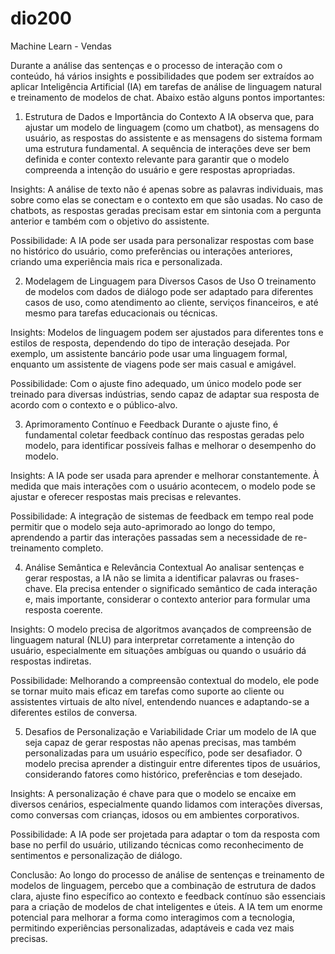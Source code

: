 # dio200
Machine Learn - Vendas


Durante a análise das sentenças e o processo de interação com o conteúdo, há vários insights e possibilidades que podem ser extraídos ao aplicar Inteligência Artificial (IA) em tarefas de análise de linguagem natural e treinamento de modelos de chat. Abaixo estão alguns pontos importantes:

1. Estrutura de Dados e Importância do Contexto
A IA observa que, para ajustar um modelo de linguagem (como um chatbot), as mensagens do usuário, as respostas do assistente e as mensagens do sistema formam uma estrutura fundamental. A sequência de interações deve ser bem definida e conter contexto relevante para garantir que o modelo compreenda a intenção do usuário e gere respostas apropriadas.

Insights: A análise de texto não é apenas sobre as palavras individuais, mas sobre como elas se conectam e o contexto em que são usadas. No caso de chatbots, as respostas geradas precisam estar em sintonia com a pergunta anterior e também com o objetivo do assistente.

Possibilidade: A IA pode ser usada para personalizar respostas com base no histórico do usuário, como preferências ou interações anteriores, criando uma experiência mais rica e personalizada.

2. Modelagem de Linguagem para Diversos Casos de Uso
O treinamento de modelos com dados de diálogo pode ser adaptado para diferentes casos de uso, como atendimento ao cliente, serviços financeiros, e até mesmo para tarefas educacionais ou técnicas.

Insights: Modelos de linguagem podem ser ajustados para diferentes tons e estilos de resposta, dependendo do tipo de interação desejada. Por exemplo, um assistente bancário pode usar uma linguagem formal, enquanto um assistente de viagens pode ser mais casual e amigável.

Possibilidade: Com o ajuste fino adequado, um único modelo pode ser treinado para diversas indústrias, sendo capaz de adaptar sua resposta de acordo com o contexto e o público-alvo.

3. Aprimoramento Contínuo e Feedback
Durante o ajuste fino, é fundamental coletar feedback contínuo das respostas geradas pelo modelo, para identificar possíveis falhas e melhorar o desempenho do modelo.

Insights: A IA pode ser usada para aprender e melhorar constantemente. À medida que mais interações com o usuário acontecem, o modelo pode se ajustar e oferecer respostas mais precisas e relevantes.

Possibilidade: A integração de sistemas de feedback em tempo real pode permitir que o modelo seja auto-aprimorado ao longo do tempo, aprendendo a partir das interações passadas sem a necessidade de re-treinamento completo.

4. Análise Semântica e Relevância Contextual
Ao analisar sentenças e gerar respostas, a IA não se limita a identificar palavras ou frases-chave. Ela precisa entender o significado semântico de cada interação e, mais importante, considerar o contexto anterior para formular uma resposta coerente.

Insights: O modelo precisa de algoritmos avançados de compreensão de linguagem natural (NLU) para interpretar corretamente a intenção do usuário, especialmente em situações ambíguas ou quando o usuário dá respostas indiretas.

Possibilidade: Melhorando a compreensão contextual do modelo, ele pode se tornar muito mais eficaz em tarefas como suporte ao cliente ou assistentes virtuais de alto nível, entendendo nuances e adaptando-se a diferentes estilos de conversa.

5. Desafios de Personalização e Variabilidade
Criar um modelo de IA que seja capaz de gerar respostas não apenas precisas, mas também personalizadas para um usuário específico, pode ser desafiador. O modelo precisa aprender a distinguir entre diferentes tipos de usuários, considerando fatores como histórico, preferências e tom desejado.

Insights: A personalização é chave para que o modelo se encaixe em diversos cenários, especialmente quando lidamos com interações diversas, como conversas com crianças, idosos ou em ambientes corporativos.

Possibilidade: A IA pode ser projetada para adaptar o tom da resposta com base no perfil do usuário, utilizando técnicas como reconhecimento de sentimentos e personalização de diálogo.

Conclusão:
Ao longo do processo de análise de sentenças e treinamento de modelos de linguagem, percebo que a combinação de estrutura de dados clara, ajuste fino específico ao contexto e feedback contínuo são essenciais para a criação de modelos de chat inteligentes e úteis. A IA tem um enorme potencial para melhorar a forma como interagimos com a tecnologia, permitindo experiências personalizadas, adaptáveis e cada vez mais precisas.
